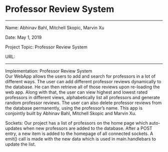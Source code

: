 # Professor Review System

---

Name: Abhinav Bahl, Mitchell Skopic, Marvin Xu

Date: May 1, 2019

Project Topic: Professor Review System

URL:

---

Implementation:
                                                      Professor Review System          
Our WebApp allows the users to add and search for professors in a lot of different ways. The user can add different professor reviews dynamically to the database. He can then retrieve all of those reviews upon re-loading the web app. Along with that, the user can view highest and lowest rated professors in different views, alphabetically list all professors and generate random professor reviews. The user can also delete professor reviews from the database permanently, using the professor’s name. This app is conjointly built by Abhinav Bahl, Mitchell Skopic and Marvin Xu.

Sockets:
Our project has a list of professors on the home page which auto-updates when new professors are added to the database. After a POST entry, a new item is added to the homepage of all connected sockets. A emit() call is made with the new data which is used in main.handlebars to update the
list.
